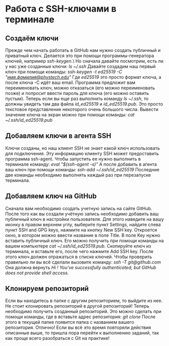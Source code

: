 # Работа с SSH-ключами в терминале 
## Создаём ключи ##
Прежде чем начать работать в GitHub нам нужно создать публичный и приватный ключ. Делается это при помощи программы-генератора ключей, например _ssh-keygen_.\ Но сначала давайте посмотрим, есть ли у нас уже созданные ключи: _ls ~/.ssh_ 
Давайте создадим наш первый ключ при помощи команды:
_ssh-keygen -t ed25519 -C "имя.фамилия@phystech.edu"_
Где _ed25519_ это просто формат ключа, а после ключа -C идёт ваш email.
Программа предложит вам переименовать ключ, можно отказаться (его можно переименовать позже) и попросит ввести пароль для ключа (его можно оставить пустым). 
Теперь если вы еще раз выполнить команду _ls ~/.ssh_, то должны увидеть там два файла _id_ed25519_ и  _id_ed25519.pub_. Это просто текстовое представление некоторого очень большого числа. Вывести значение ключа на экран можно при помощи команды:
_cat ~/.ssh/id_ed25519.pub_
## Добавляем ключи в агента SSH ##
Ключи созданы, но наш клиент SSH не знает какой ключ использовать для подключения. Эту информацию клиенту SSH может предоставить программа ssh-agent. 
Чтобы запустить ее нужно выполнить в терминале команду: _eval "$(ssh-agent -s)"_
А после добавить в агента ваш ключ при помощи команды: _ssh-add ~/.ssh/id_ed25519_
Последние две команды необходимо выполнять каждый раз при перезапуске терминала.
## Добавляем ключ на GitHub ##
Сначала вам необходимо создать учетную запись на сайте GitHub. 
После того как вы создали учётную запись необходимо добавить ваш публичный ключ в настройки пользователя. 
Для этого наведите на вашу иконку в правом верхнем углу, выберите пункт Settings, найдите слева пункт SSH and GPG keys, нажмите на кнопку New SSH key.
Откроется окно, в котором можно ввести название в поле Title. 
В поле Key нужно вставить публичный ключ. Его можно получить при помощи команды на вашем компьютере _cat ~/.ssh/id_ed25519.pub_. 
Скопируйте ключ из терминала, и вставьте его, после чего нажмите Add SSH key.
После этого ключ должен отражаться в списке ключей. Чтобы проверить правильно ли вы всё сделали вызовите команду:
_ssh -T git@github.com_
Она должна вернуть
_Hi <username>! You've successfully authenticated, but GitHub does not provide shell access_.
## Клонируем репозиторий ##
Если вы находитесь в папке с другим репозиторием, то выйдите из нее. Не стоит клонировать репозиторий в другой репозиторий!
Теперь необходимо получить созданный репозиторий. Это можно сделать при помощи команды, где в <url> вставьте адрес репозитория:
_git clone <url>_
После этого в текущей папке появится папка с названием вашего репозитория. Отлично!
Если вы всё это время повторяли действия описанные выше, то пришла пора перейти к выполнению заданий, так как проще всего разобраться с Git на практике!